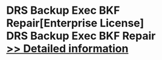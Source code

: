 # DRS Backup Exec BKF Repair[Enterprise License]<br />DRS Backup Exec BKF Repair<br />[>> Detailed information](https://secure.shareit.com/shareit/product.html?productid=301005464&affiliateid=200057808)